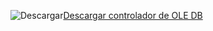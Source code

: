 ![Descargar](../ssdt/media/download.png)[Descargar controlador de OLE DB](../connect/oledb/download-oledb-driver-for-sql-server.md)
